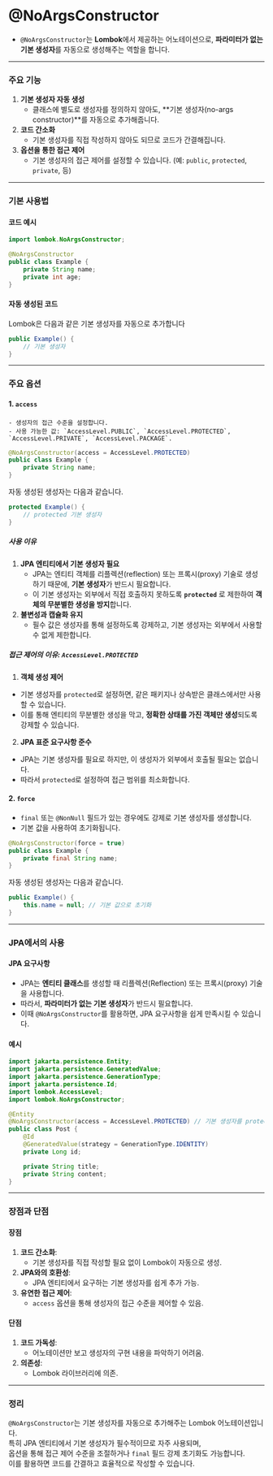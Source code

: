 # @NoArgsConstructor
- `@NoArgsConstructor`는 **Lombok**에서 제공하는 어노테이션으로, **파라미터가 없는 기본 생성자**를 자동으로 생성해주는 역할을 합니다.
---
### 주요 기능
1. **기본 생성자 자동 생성**
    - 클래스에 별도로 생성자를 정의하지 않아도, **기본 생성자(no-args constructor)**를 자동으로 추가해줍니다.
2. **코드 간소화**
    - 기본 생성자를 직접 작성하지 않아도 되므로 코드가 간결해집니다.
3. **옵션을 통한 접근 제어**
    - 기본 생성자의 접근 제어를 설정할 수 있습니다. (예: `public`, `protected`, `private`, 등)
---
### 기본 사용법
#### 코드 예시
```java
import lombok.NoArgsConstructor;

@NoArgsConstructor
public class Example {
    private String name;
    private int age;
}
```
#### 자동 생성된 코드
Lombok은 다음과 같은 기본 생성자를 자동으로 추가합니다
```java
public Example() {
    // 기본 생성자
}
```
---
### 주요 옵션
#### 1. **`access`**
    
    - 생성자의 접근 수준을 설정합니다.
    - 사용 가능한 값: `AccessLevel.PUBLIC`, `AccessLevel.PROTECTED`, `AccessLevel.PRIVATE`, `AccessLevel.PACKAGE`.
```java
@NoArgsConstructor(access = AccessLevel.PROTECTED)
public class Example {
    private String name;
}
```
자동 생성된 생성자는 다음과 같습니다.
```java
protected Example() {
    // protected 기본 생성자
}
```
##### 사용 이유
1. **JPA 엔티티에서 기본 생성자 필요**
    - JPA는 엔티티 객체를 리플렉션(reflection) 또는 프록시(proxy) 기술로 생성하기 때문에, **기본 생성자**가 반드시 필요합니다.
    - 이 기본 생성자는 외부에서 직접 호출하지 못하도록 **`protected`** 로 제한하여 **객체의 무분별한 생성을 방지**합니다.
2. **불변성과 캡슐화 유지**
    - 필수 값은 생성자를 통해 설정하도록 강제하고, 기본 생성자는 외부에서 사용할 수 없게 제한합니다.
##### 접근 제어의 이유: `AccessLevel.PROTECTED`
 1. **객체 생성 제어**
- 기본 생성자를 `protected`로 설정하면, 같은 패키지나 상속받은 클래스에서만 사용할 수 있습니다.
- 이를 통해 엔티티의 무분별한 생성을 막고, **정확한 상태를 가진 객체만 생성**되도록 강제할 수 있습니다.
2. **JPA 표준 요구사항 준수**
- JPA는 기본 생성자를 필요로 하지만, 이 생성자가 외부에서 호출될 필요는 없습니다.
- 따라서 `protected`로 설정하여 접근 범위를 최소화합니다.
#### 2. **`force`**
- `final` 또는 `@NonNull` 필드가 있는 경우에도 강제로 기본 생성자를 생성합니다.
- 기본 값을 사용하여 초기화됩니다.
```java
@NoArgsConstructor(force = true)
public class Example {
    private final String name;
}
```
자동 생성된 생성자는 다음과 같습니다.
```java
public Example() {
    this.name = null; // 기본 값으로 초기화
}
```

---
### JPA에서의 사용
#### JPA 요구사항
- JPA는 **엔티티 클래스**를 생성할 때 리플렉션(Reflection) 또는 프록시(proxy) 기술을 사용합니다.  
- 따라서, **파라미터가 없는 기본 생성자**가 반드시 필요합니다.  
- 이때 `@NoArgsConstructor`를 활용하면, JPA 요구사항을 쉽게 만족시킬 수 있습니다.

#### 예시
```java
import jakarta.persistence.Entity;
import jakarta.persistence.GeneratedValue;
import jakarta.persistence.GenerationType;
import jakarta.persistence.Id;
import lombok.AccessLevel;
import lombok.NoArgsConstructor;

@Entity
@NoArgsConstructor(access = AccessLevel.PROTECTED) // 기본 생성자를 protected로 제한
public class Post {
    @Id
    @GeneratedValue(strategy = GenerationType.IDENTITY)
    private Long id;

    private String title;
    private String content;
}
```
---
### 장점과 단점
#### 장점
1. **코드 간소화**:
    - 기본 생성자를 직접 작성할 필요 없이 Lombok이 자동으로 생성.
2. **JPA와의 호환성**:
    - JPA 엔티티에서 요구하는 기본 생성자를 쉽게 추가 가능.
3. **유연한 접근 제어**:
    - `access` 옵션을 통해 생성자의 접근 수준을 제어할 수 있음.
#### 단점
1. **코드 가독성**:
    - 어노테이션만 보고 생성자의 구현 내용을 파악하기 어려움.
2. **의존성**:
    - Lombok 라이브러리에 의존.

---
### 정리
`@NoArgsConstructor`는 기본 생성자를 자동으로 추가해주는 Lombok 어노테이션입니다.  
특히 JPA 엔티티에서 기본 생성자가 필수적이므로 자주 사용되며,  
옵션을 통해 접근 제어 수준을 조절하거나 `final` 필드 강제 초기화도 가능합니다.  
이를 활용하면 코드를 간결하고 효율적으로 작성할 수 있습니다.